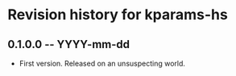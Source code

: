 # Revision history for kparams-hs

## 0.1.0.0 -- YYYY-mm-dd

* First version. Released on an unsuspecting world.
